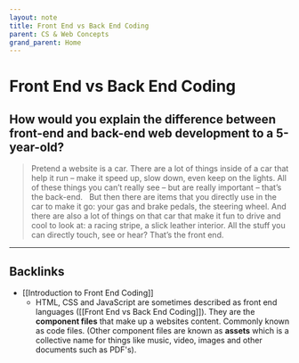 ```yaml
---
layout: note
title: Front End vs Back End Coding
parent: CS & Web Concepts
grand_parent: Home
---
```


# Front End vs Back End Coding

## How would you explain the difference between front-end and back-end web development to a 5-year-old?

> Pretend a website is a car. There are a lot of things inside of a car that help it run – make it speed up, slow down, even keep on the lights. All of these things you can’t really see – but are really important – that’s the back-end.
> &nbsp;
> But then there are items that you directly use in the car to make it go: your gas and brake pedals, the steering wheel. And there are also a lot of things on that car that make it fun to drive and cool to look at: a racing stripe, a slick leather interior. All the stuff you can directly touch, see or hear? That’s the front end.

---

## Backlinks
* [[Introduction to Front End Coding]]
	* HTML, CSS and JavaScript are sometimes described as front end languages ([[Front End vs Back End Coding]]). They are the **component files** that make up a websites content. Commonly known as code files. (Other component files are known as **assets** which is a collective name for things like music, video, images and other documents such as PDF's).

